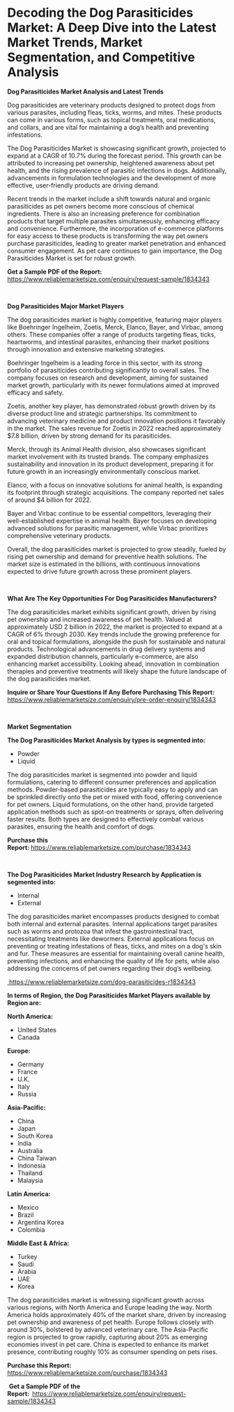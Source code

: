 <p><h1>Decoding the Dog Parasiticides Market: A Deep Dive into the Latest Market Trends, Market Segmentation, and Competitive Analysis</h1></p><p><strong>Dog Parasiticides Market Analysis and Latest Trends</strong></p>
<p><p>Dog parasiticides are veterinary products designed to protect dogs from various parasites, including fleas, ticks, worms, and mites. These products can come in various forms, such as topical treatments, oral medications, and collars, and are vital for maintaining a dog’s health and preventing infestations.</p><p>The Dog Parasiticides Market is showcasing significant growth, projected to expand at a CAGR of 10.7% during the forecast period. This growth can be attributed to increasing pet ownership, heightened awareness about pet health, and the rising prevalence of parasitic infections in dogs. Additionally, advancements in formulation technologies and the development of more effective, user-friendly products are driving demand.</p><p>Recent trends in the market include a shift towards natural and organic parasiticides as pet owners become more conscious of chemical ingredients. There is also an increasing preference for combination products that target multiple parasites simultaneously, enhancing efficacy and convenience. Furthermore, the incorporation of e-commerce platforms for easy access to these products is transforming the way pet owners purchase parasiticides, leading to greater market penetration and enhanced consumer engagement. As pet care continues to gain importance, the Dog Parasiticides Market is set for robust growth.</p></p>
<p><strong>Get a Sample PDF of the Report:&nbsp;</strong> <a href="https://www.reliablemarketsize.com/enquiry/request-sample/1834343?utm_campaign=3556&utm_medium=2&utm_source=Github&utm_content=ia&utm_term=15042025&utm_id=dog-parasiticides">https://www.reliablemarketsize.com/enquiry/request-sample/1834343</a></p>
<p>&nbsp;</p>
<p><strong>Dog Parasiticides Major Market Players</strong></p>
<p><p>The dog parasiticides market is highly competitive, featuring major players like Boehringer Ingelheim, Zoetis, Merck, Elanco, Bayer, and Virbac, among others. These companies offer a range of products targeting fleas, ticks, heartworms, and intestinal parasites, enhancing their market positions through innovation and extensive marketing strategies.</p><p>Boehringer Ingelheim is a leading force in this sector, with its strong portfolio of parasiticides contributing significantly to overall sales. The company focuses on research and development, aiming for sustained market growth, particularly with its newer formulations aimed at improved efficacy and safety.</p><p>Zoetis, another key player, has demonstrated robust growth driven by its diverse product line and strategic partnerships. Its commitment to advancing veterinary medicine and product innovation positions it favorably in the market. The sales revenue for Zoetis in 2022 reached approximately $7.8 billion, driven by strong demand for its parasiticides.</p><p>Merck, through its Animal Health division, also showcases significant market involvement with its trusted brands. The company emphasizes sustainability and innovation in its product development, preparing it for future growth in an increasingly environmentally conscious market.</p><p>Elanco, with a focus on innovative solutions for animal health, is expanding its footprint through strategic acquisitions. The company reported net sales of around $4 billion for 2022. </p><p>Bayer and Virbac continue to be essential competitors, leveraging their well-established expertise in animal health. Bayer focuses on developing advanced solutions for parasitic management, while Virbac prioritizes comprehensive veterinary products.</p><p>Overall, the dog parasiticides market is projected to grow steadily, fueled by rising pet ownership and demand for preventive health solutions. The market size is estimated in the billions, with continuous innovations expected to drive future growth across these prominent players.</p></p>
<p>&nbsp;</p>
<p><strong>What Are The Key Opportunities For Dog Parasiticides Manufacturers?</strong></p>
<p><p>The dog parasiticides market exhibits significant growth, driven by rising pet ownership and increased awareness of pet health. Valued at approximately USD 2 billion in 2022, the market is projected to expand at a CAGR of 6% through 2030. Key trends include the growing preference for oral and topical formulations, alongside the push for sustainable and natural products. Technological advancements in drug delivery systems and expanded distribution channels, particularly e-commerce, are also enhancing market accessibility. Looking ahead, innovation in combination therapies and preventive treatments will likely shape the future landscape of the dog parasiticides market.</p></p>
<p><strong>Inquire or Share Your Questions If Any Before Purchasing This Report:</strong> <a href="https://www.reliablemarketsize.com/enquiry/pre-order-enquiry/1834343?utm_campaign=3556&utm_medium=2&utm_source=Github&utm_content=ia&utm_term=15042025&utm_id=dog-parasiticides">https://www.reliablemarketsize.com/enquiry/pre-order-enquiry/1834343</a></p>
<p>&nbsp;</p>
<p><strong>Market Segmentation</strong></p>
<p><strong>The Dog Parasiticides Market Analysis by types is segmented into:</strong></p>
<p><ul><li>Powder</li><li>Liquid</li></ul></p>
<p><p>The dog parasiticides market is segmented into powder and liquid formulations, catering to different consumer preferences and application methods. Powder-based parasiticides are typically easy to apply and can be sprinkled directly onto the pet or mixed with food, offering convenience for pet owners. Liquid formulations, on the other hand, provide targeted application methods such as spot-on treatments or sprays, often delivering faster results. Both types are designed to effectively combat various parasites, ensuring the health and comfort of dogs.</p></p>
<p><strong>Purchase this Report:&nbsp;</strong><a href="https://www.reliablemarketsize.com/purchase/1834343?utm_campaign=3556&utm_medium=2&utm_source=Github&utm_content=ia&utm_term=15042025&utm_id=dog-parasiticides">https://www.reliablemarketsize.com/purchase/1834343</a></p>
<p>&nbsp;</p>
<p><strong>The Dog Parasiticides Market Industry Research by Application is segmented into:</strong></p>
<p><ul><li>Internal</li><li>External</li></ul></p>
<p><p>The dog parasiticides market encompasses products designed to combat both internal and external parasites. Internal applications target parasites such as worms and protozoa that infest the gastrointestinal tract, necessitating treatments like dewormers. External applications focus on preventing or treating infestations of fleas, ticks, and mites on a dog's skin and fur. These measures are essential for maintaining overall canine health, preventing infections, and enhancing the quality of life for pets, while also addressing the concerns of pet owners regarding their dog’s wellbeing.</p></p>
<p><a href="https://www.reliablemarketsize.com/dog-parasiticides-r1834343?utm_campaign=3556&utm_medium=2&utm_source=Github&utm_content=ia&utm_term=15042025&utm_id=dog-parasiticides">&nbsp;https://www.reliablemarketsize.com/dog-parasiticides-r1834343</a></p>
<p><strong>In terms of Region, the Dog Parasiticides Market Players available by Region are:</strong></p>
<p>
    <p> <strong> North America: </strong>
        <ul>
            <li>United States</li>
            <li>Canada</li>
        </ul>
        </p> 
    <p> <strong> Europe: </strong>
        <ul>
            <li>Germany</li>
            <li>France</li>
            <li>U.K.</li>
            <li>Italy</li>
            <li>Russia</li>
        </ul>
        </p> 
    <p> <strong> Asia-Pacific: </strong>
        <ul>
            <li>China</li>
            <li>Japan</li>
            <li>South Korea</li>
            <li>India</li>
            <li>Australia</li>
            <li>China Taiwan</li>
            <li>Indonesia</li>
            <li>Thailand</li>
            <li>Malaysia</li>
        </ul>
        </p> 
    <p> <strong> Latin America: </strong>
        <ul>
            <li>Mexico</li>
            <li>Brazil</li>
            <li>Argentina Korea</li>
            <li>Colombia</li>
        </ul>
        </p> 
    <p> <strong> Middle East & Africa: </strong>
        <ul>
            <li>Turkey</li>
            <li>Saudi</li>
            <li>Arabia</li>
            <li>UAE</li>
            <li>Korea</li>
        </ul>
    </p>
    </p>
<p><p>The dog parasiticides market is witnessing significant growth across various regions, with North America and Europe leading the way. North America holds approximately 40% of the market share, driven by increasing pet ownership and awareness of pet health. Europe follows closely with around 30%, bolstered by advanced veterinary care. The Asia-Pacific region is projected to grow rapidly, capturing about 20% as emerging economies invest in pet care. China is expected to enhance its market presence, contributing roughly 10% as consumer spending on pets rises.</p></p>
<p><strong>Purchase this Report: </strong><a href="https://www.reliablemarketsize.com/purchase/1834343?utm_campaign=3556&utm_medium=2&utm_source=Github&utm_content=ia&utm_term=15042025&utm_id=dog-parasiticides">https://www.reliablemarketsize.com/purchase/1834343</a></p>
<p>&nbsp;<strong>Get a Sample PDF of the Report:&nbsp;&nbsp;</strong><a href="https://www.reliablemarketsize.com/enquiry/request-sample/1834343?utm_campaign=3556&utm_medium=2&utm_source=Github&utm_content=ia&utm_term=15042025&utm_id=dog-parasiticides">https://www.reliablemarketsize.com/enquiry/request-sample/1834343</a></p>
<p><strong></strong></p>
<p><p></p><p></p><p></p></p>